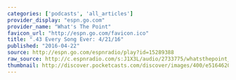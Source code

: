 ```yaml
---
categories: ['podcasts', 'all_articles']
provider_display: "espn.go.com"
provider_name: "What's The Point"
favicon_url: "http://espn.go.com/favicon.ico"
title: ".43 Every Song Ever: 4/21/16"
published: "2016-04-22"
source: http://espn.go.com/espnradio/play?id=15289388
raw_source: http://c.espnradio.com/s:J1X3L/audio/2733775/whatsthepoint_2016-04-21-142815.64k.mp3?ad_params=zones%3DPreroll%2CPreroll2%2CMidroll%2CMidroll2%2CMidroll3%2CMidroll4%2CMidroll5%2CMidroll6%2CPostroll%2CPostroll2%7Cstation_id%3D3138
thumbnail: http://discover.pocketcasts.com/discover/images/400/e5164620-fc42-0132-18ac-059c869cc4eb.jpg
---
```


